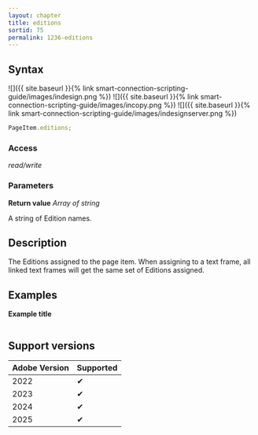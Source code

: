 ```yaml
---
layout: chapter
title: editions
sortid: 75
permalink: 1236-editions
---
```


## Syntax

![]({{ site.baseurl }}{% link smart-connection-scripting-guide/images/indesign.png %}) ![]({{ site.baseurl }}{% link smart-connection-scripting-guide/images/incopy.png %}) ![]({{ site.baseurl }}{% link smart-connection-scripting-guide/images/indesignserver.png %})

```javascript
PageItem.editions;
```

### Access

_read/write_

### Parameters

**Return value** _Array of string_

A string of Edition names.

## Description

The Editions assigned to the page item. When assigning to a text
frame, all linked text frames will get the same set of Editions
assigned.

## Examples

**Example title**

```javascript

```

## Support versions

| Adobe Version | Supported |
| ------------- | --------- |
| 2022          | ✔         |
| 2023          | ✔         |
| 2024          | ✔         |
| 2025          | ✔         |

